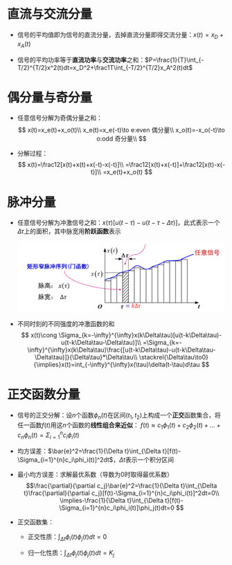 # 直流与交流分量
* 信号的平均值即为信号的直流分量，去掉直流分量即得交流分量：$x(t)=x_D+x_A(t)$

* 信号的平均功率等于**直流功率**与**交流功率**之和：$P=\frac{1}{T}\int_{-T/2}^{T/2}x^2(t)dt=x_D^2+\frac1T\int_{-T/2}^{T/2}x_A^2(t)dt$

# 偶分量与奇分量
* 任意信号分解为奇偶分量之和：
$$
x(t)=x_e(t)+x_o(t)\\
x_e(t)=x_e(-t)\to e:even 偶分量\\
x_o(t)=-x_o(-t)\to o:odd 奇分量\\
$$

* 分解过程：
$$
x(t)=\frac12[x(t)+x(t)+x(-t)-x(-t)]\\
=\frac12[x(t)+x(-t)]+\frac12[x(t)-x(-t)]\\
=x_e(t)+x_o(t)
$$
# 脉冲分量
* 任意信号分解为冲激信号之和：$x(\tau)[u(t-\tau)-u(t-\tau-\Delta \tau)]$，此式表示一个$\Delta\tau$上的面积，其中脉宽用**阶跃函数**表示

    ![Alt text](image-80.png)

* 不同时刻的不同强度的冲激函数的和
$$
x(t)\cong \Sigma_{k=-\infty}^{\infty}x(k\Delta\tau)[u(t-k\Delta\tau)-u(t-k\Delta\tau-\Delta\tau)]\\
=\Sigma_{k=-\infty}^{\infty}x(k\Delta\tau)\frac{[u(t-k\Delta\tau)-u(t-k\Delta\tau-\Delta\tau)]}{\Delta\tau}*\Delta\tau\\
\stackrel{\Delta\tau\to0}{\implies}x(t)=int_{-\infty}^{\infty}x(\tau)\delta(t-\tau)d\tau
$$

# 正交函数分量
* 信号的正交分解：设$n$个函数$\phi_n(t)$在区间$(t_1,t_2)$上构成一个**正交**函数集合，将任一函数$f(t)$用这$n$个函数的**线性组合来近似**：
    $f(t)\approx c_1\phi_1(t)+c_2\phi_2(t)+...+c_n\phi_n(t)=\Sigma_{i=1}^{n}c_i\phi_i(t)$

* 均方误差：$\bar{e}^2=\frac{1}{\Delta t}\int_{\Delta t}[f(t)-\Sigma_{i=1}^{n}c_i\phi_i(t)]^2dt$，$\Delta t$表示一个积分区间

* 最小均方误差：求解最优系数（导数为0时取得最优系数）
    $$\frac{\partial}{\partial c_j}\bar{e}^2=\frac{1}{\Delta t}\int_{\Delta t}\frac{\partial}{\partial c_j}[f(t)-\Sigma_{i=1}^{n}c_i\phi_i(t)]^2dt=0\\
    \implies-\frac{1}{\Delta t}\int_{\Delta t}[f(t)-\Sigma_{i=1}^{n}c_i\phi_i(t)]\phi_j(t)dt=0
    $$

* 正交函数集：
    * 正交性质：$\int_{\Delta t}\phi_i(t)\phi_j(t)dt=0$
    
    * 归一化性质：$\int_{\Delta t}\phi_j(t)\phi_j(t)dt=K_j$